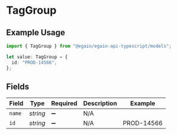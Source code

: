 # TagGroup

## Example Usage

```typescript
import { TagGroup } from "@egain/egain-api-typescript/models";

let value: TagGroup = {
  id: "PROD-14566",
};
```

## Fields

| Field              | Type               | Required           | Description        | Example            |
| ------------------ | ------------------ | ------------------ | ------------------ | ------------------ |
| `name`             | *string*           | :heavy_minus_sign: | N/A                |                    |
| `id`               | *string*           | :heavy_minus_sign: | N/A                | PROD-14566         |